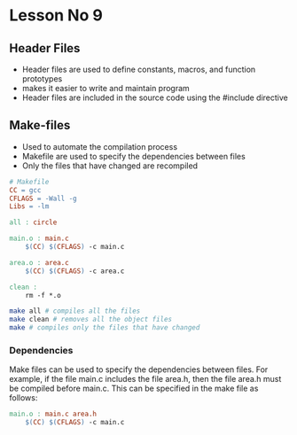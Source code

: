 # Lesson No 9

## Header Files

- Header files are used to define constants, macros, and function prototypes
- makes it easier to write and maintain program
- Header files are included in the source code using the #include directive

## Make-files

- Used to automate the compilation process
- Makefile are used to specify the dependencies between files
- Only the files that have changed are recompiled

```makefile
# Makefile
CC = gcc
CFLAGS = -Wall -g
Libs = -lm

all : circle

main.o : main.c
    $(CC) $(CFLAGS) -c main.c

area.o : area.c
    $(CC) $(CFLAGS) -c area.c

clean :
    rm -f *.o
```

```bash
make all # compiles all the files
make clean # removes all the object files
make # compiles only the files that have changed
```

### Dependencies

Make files can be used to specify the dependencies between files.
For example, if the file main.c includes the file area.h,
then the file area.h must be compiled before main.c.
This can be specified in the make file as follows:

```makefile
main.o : main.c area.h
    $(CC) $(CFLAGS) -c main.c
```